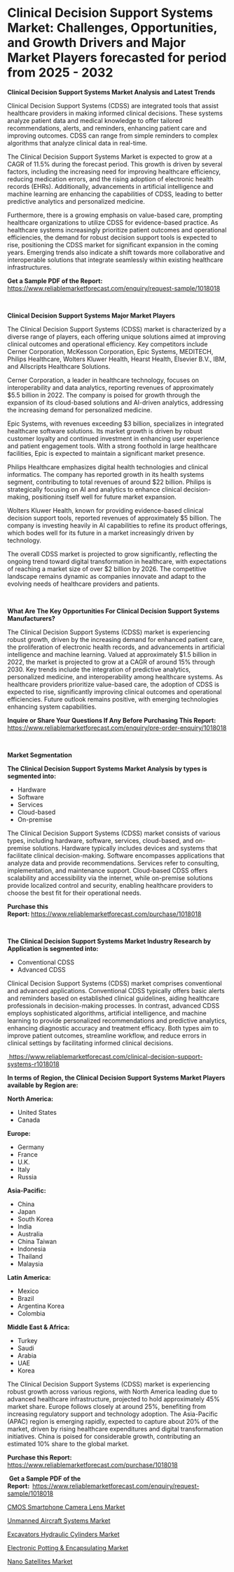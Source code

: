 <p><h1>Clinical Decision Support Systems Market: Challenges, Opportunities, and Growth Drivers and Major Market Players forecasted for period from 2025 - 2032</h1></p><p><strong>Clinical Decision Support Systems Market Analysis and Latest Trends</strong></p>
<p><p>Clinical Decision Support Systems (CDSS) are integrated tools that assist healthcare providers in making informed clinical decisions. These systems analyze patient data and medical knowledge to offer tailored recommendations, alerts, and reminders, enhancing patient care and improving outcomes. CDSS can range from simple reminders to complex algorithms that analyze clinical data in real-time.</p><p>The Clinical Decision Support Systems Market is expected to grow at a CAGR of 11.5% during the forecast period. This growth is driven by several factors, including the increasing need for improving healthcare efficiency, reducing medication errors, and the rising adoption of electronic health records (EHRs). Additionally, advancements in artificial intelligence and machine learning are enhancing the capabilities of CDSS, leading to better predictive analytics and personalized medicine.</p><p>Furthermore, there is a growing emphasis on value-based care, prompting healthcare organizations to utilize CDSS for evidence-based practice. As healthcare systems increasingly prioritize patient outcomes and operational efficiencies, the demand for robust decision support tools is expected to rise, positioning the CDSS market for significant expansion in the coming years. Emerging trends also indicate a shift towards more collaborative and interoperable solutions that integrate seamlessly within existing healthcare infrastructures.</p></p>
<p><strong>Get a Sample PDF of the Report:&nbsp;</strong> <a href="https://www.reliablemarketforecast.com/enquiry/request-sample/1018018?utm_campaign=1144&utm_medium=2&utm_source=Github&utm_content=ia&utm_term=21032025&utm_id=clinical-decision-support-systems">https://www.reliablemarketforecast.com/enquiry/request-sample/1018018</a></p>
<p>&nbsp;</p>
<p><strong>Clinical Decision Support Systems Major Market Players</strong></p>
<p><p>The Clinical Decision Support Systems (CDSS) market is characterized by a diverse range of players, each offering unique solutions aimed at improving clinical outcomes and operational efficiency. Key competitors include Cerner Corporation, McKesson Corporation, Epic Systems, MEDITECH, Philips Healthcare, Wolters Kluwer Health, Hearst Health, Elsevier B.V., IBM, and Allscripts Healthcare Solutions.</p><p>Cerner Corporation, a leader in healthcare technology, focuses on interoperability and data analytics, reporting revenues of approximately $5.5 billion in 2022. The company is poised for growth through the expansion of its cloud-based solutions and AI-driven analytics, addressing the increasing demand for personalized medicine.</p><p>Epic Systems, with revenues exceeding $3 billion, specializes in integrated healthcare software solutions. Its market growth is driven by robust customer loyalty and continued investment in enhancing user experience and patient engagement tools. With a strong foothold in large healthcare facilities, Epic is expected to maintain a significant market presence.</p><p>Philips Healthcare emphasizes digital health technologies and clinical informatics. The company has reported growth in its health systems segment, contributing to total revenues of around $22 billion. Philips is strategically focusing on AI and analytics to enhance clinical decision-making, positioning itself well for future market expansion.</p><p>Wolters Kluwer Health, known for providing evidence-based clinical decision support tools, reported revenues of approximately $5 billion. The company is investing heavily in AI capabilities to refine its product offerings, which bodes well for its future in a market increasingly driven by technology.</p><p>The overall CDSS market is projected to grow significantly, reflecting the ongoing trend toward digital transformation in healthcare, with expectations of reaching a market size of over $2 billion by 2026. The competitive landscape remains dynamic as companies innovate and adapt to the evolving needs of healthcare providers and patients.</p></p>
<p>&nbsp;</p>
<p><strong>What Are The Key Opportunities For Clinical Decision Support Systems Manufacturers?</strong></p>
<p><p>The Clinical Decision Support Systems (CDSS) market is experiencing robust growth, driven by the increasing demand for enhanced patient care, the proliferation of electronic health records, and advancements in artificial intelligence and machine learning. Valued at approximately $1.5 billion in 2022, the market is projected to grow at a CAGR of around 15% through 2030. Key trends include the integration of predictive analytics, personalized medicine, and interoperability among healthcare systems. As healthcare providers prioritize value-based care, the adoption of CDSS is expected to rise, significantly improving clinical outcomes and operational efficiencies. Future outlook remains positive, with emerging technologies enhancing system capabilities.</p></p>
<p><strong>Inquire or Share Your Questions If Any Before Purchasing This Report:</strong> <a href="https://www.reliablemarketforecast.com/enquiry/pre-order-enquiry/1018018?utm_campaign=1144&utm_medium=2&utm_source=Github&utm_content=ia&utm_term=21032025&utm_id=clinical-decision-support-systems">https://www.reliablemarketforecast.com/enquiry/pre-order-enquiry/1018018</a></p>
<p>&nbsp;</p>
<p><strong>Market Segmentation</strong></p>
<p><strong>The Clinical Decision Support Systems Market Analysis by types is segmented into:</strong></p>
<p><ul><li>Hardware</li><li>Software</li><li>Services</li><li>Cloud-based</li><li>On-premise</li></ul></p>
<p><p>The Clinical Decision Support Systems (CDSS) market consists of various types, including hardware, software, services, cloud-based, and on-premise solutions. Hardware typically includes devices and systems that facilitate clinical decision-making. Software encompasses applications that analyze data and provide recommendations. Services refer to consulting, implementation, and maintenance support. Cloud-based CDSS offers scalability and accessibility via the internet, while on-premise solutions provide localized control and security, enabling healthcare providers to choose the best fit for their operational needs.</p></p>
<p><strong>Purchase this Report:&nbsp;</strong><a href="https://www.reliablemarketforecast.com/purchase/1018018?utm_campaign=1144&utm_medium=2&utm_source=Github&utm_content=ia&utm_term=21032025&utm_id=clinical-decision-support-systems">https://www.reliablemarketforecast.com/purchase/1018018</a></p>
<p>&nbsp;</p>
<p><strong>The Clinical Decision Support Systems Market Industry Research by Application is segmented into:</strong></p>
<p><ul><li>Conventional CDSS</li><li>Advanced CDSS</li></ul></p>
<p><p>Clinical Decision Support Systems (CDSS) market comprises conventional and advanced applications. Conventional CDSS typically offers basic alerts and reminders based on established clinical guidelines, aiding healthcare professionals in decision-making processes. In contrast, advanced CDSS employs sophisticated algorithms, artificial intelligence, and machine learning to provide personalized recommendations and predictive analytics, enhancing diagnostic accuracy and treatment efficacy. Both types aim to improve patient outcomes, streamline workflow, and reduce errors in clinical settings by facilitating informed clinical decisions.</p></p>
<p><a href="https://www.reliablemarketforecast.com/clinical-decision-support-systems-r1018018?utm_campaign=1144&utm_medium=2&utm_source=Github&utm_content=ia&utm_term=21032025&utm_id=clinical-decision-support-systems">&nbsp;https://www.reliablemarketforecast.com/clinical-decision-support-systems-r1018018</a></p>
<p><strong>In terms of Region, the Clinical Decision Support Systems Market Players available by Region are:</strong></p>
<p>
    <p> <strong> North America: </strong>
        <ul>
            <li>United States</li>
            <li>Canada</li>
        </ul>
        </p> 
    <p> <strong> Europe: </strong>
        <ul>
            <li>Germany</li>
            <li>France</li>
            <li>U.K.</li>
            <li>Italy</li>
            <li>Russia</li>
        </ul>
        </p> 
    <p> <strong> Asia-Pacific: </strong>
        <ul>
            <li>China</li>
            <li>Japan</li>
            <li>South Korea</li>
            <li>India</li>
            <li>Australia</li>
            <li>China Taiwan</li>
            <li>Indonesia</li>
            <li>Thailand</li>
            <li>Malaysia</li>
        </ul>
        </p> 
    <p> <strong> Latin America: </strong>
        <ul>
            <li>Mexico</li>
            <li>Brazil</li>
            <li>Argentina Korea</li>
            <li>Colombia</li>
        </ul>
        </p> 
    <p> <strong> Middle East & Africa: </strong>
        <ul>
            <li>Turkey</li>
            <li>Saudi</li>
            <li>Arabia</li>
            <li>UAE</li>
            <li>Korea</li>
        </ul>
    </p>
    </p>
<p><p>The Clinical Decision Support Systems (CDSS) market is experiencing robust growth across various regions, with North America leading due to advanced healthcare infrastructure, projected to hold approximately 45% market share. Europe follows closely at around 25%, benefiting from increasing regulatory support and technology adoption. The Asia-Pacific (APAC) region is emerging rapidly, expected to capture about 20% of the market, driven by rising healthcare expenditures and digital transformation initiatives. China is poised for considerable growth, contributing an estimated 10% share to the global market.</p></p>
<p><strong>Purchase this Report: </strong><a href="https://www.reliablemarketforecast.com/purchase/1018018?utm_campaign=1144&utm_medium=2&utm_source=Github&utm_content=ia&utm_term=21032025&utm_id=clinical-decision-support-systems">https://www.reliablemarketforecast.com/purchase/1018018</a></p>
<p>&nbsp;<strong>Get a Sample PDF of the Report:&nbsp;&nbsp;</strong><a href="https://www.reliablemarketforecast.com/enquiry/request-sample/1018018?utm_campaign=1144&utm_medium=2&utm_source=Github&utm_content=ia&utm_term=21032025&utm_id=clinical-decision-support-systems">https://www.reliablemarketforecast.com/enquiry/request-sample/1018018</a></p>
<p><strong></strong></p>
<p><p><a href="https://github.com/marlanamarvn/Market-Research-Report-List-1/blob/main/cmos-smartphone-camera-lens-market.md?utm_campaign=1144&utm_medium=2&utm_source=Github&utm_content=ia&utm_term=21032025&utm_id=clinical-decision-support-systems">CMOS Smartphone Camera Lens Market</a></p><p><a href="https://github.com/mookiesville/Market-Research-Report-List-1/blob/main/unmanned-aircraft-systems-market.md?utm_campaign=1144&utm_medium=2&utm_source=Github&utm_content=ia&utm_term=21032025&utm_id=clinical-decision-support-systems">Unmanned Aircraft Systems Market</a></p><p><a href="https://github.com/willjis/Market-Research-Report-List-1/blob/main/excavators-hydraulic-cylinders-market.md?utm_campaign=1144&utm_medium=2&utm_source=Github&utm_content=ia&utm_term=21032025&utm_id=clinical-decision-support-systems">Excavators Hydraulic Cylinders Market</a></p><p><a href="https://github.com/ryanbell8967/Market-Research-Report-List-1/blob/main/electronic-potting-encapsulating-market.md?utm_campaign=1144&utm_medium=2&utm_source=Github&utm_content=ia&utm_term=21032025&utm_id=clinical-decision-support-systems">Electronic Potting & Encapsulating Market</a></p><p><a href="https://github.com/castoriffic/Market-Research-Report-List-6/blob/main/nano-satellites-market.md?utm_campaign=1144&utm_medium=2&utm_source=Github&utm_content=ia&utm_term=21032025&utm_id=clinical-decision-support-systems">Nano Satellites Market</a></p></p>